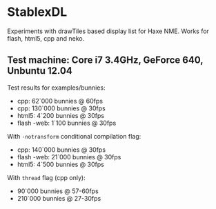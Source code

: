 StablexDL
=========

Experiments with drawTiles based display list for Haxe NME.
Works for flash, html5, cpp and neko.


Test machine: Core i7 3.4GHz, GeForce 640, Unbuntu 12.04
------------------------------

Test results for examples/bunnies:

* cpp:        62`000 bunnies @ 60fps
* cpp:        130`000 bunnies @ 30fps
* html5:      4`200  bunnies @ 30fps
* flash -web: 1`100  bunnies @ 30fps

With `-notransform` conditional compilation flag:

* cpp:        140`000 bunnies @ 30fps
* flash -web: 21`000  bunnies @ 30fps
* html5:      4`500   bunnies @ 30fps

With `thread` flag (cpp only):

* 90`000 bunnies @ 57-60fps
* 210`000 bunnies @ 27-30fps